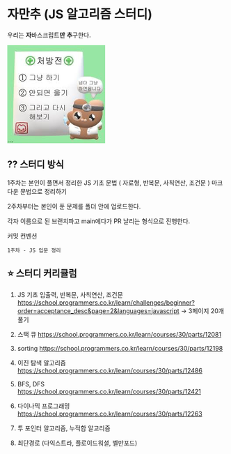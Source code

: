 # 자만추 (JS 알고리즘 스터디)

우리는 <b>자</b>바스크립트<b>만</b> <b>추</b>구한다.

![alt text](./thumbnail.png)

## ⁇ 스터디 방식

1주차는 본인이 풀면서 정리한 JS 기초 문법 ( 자료형, 반복문, 사칙연산, 조건문 ) 마크다운 문법으로 정리하기

2주차부터는 본인이 푼 문제를 폴더 안에 업로드한다.

각자 이름으로 된 브랜치파고 main에다가 PR 날리는 형식으로 진행한다.

커밋 컨벤션 
```
1주차 - JS 입문 정리
```

## ⭐️ 스터디 커리큘럼

1. JS 기초 입출력, 반복문, 사칙연산, 조건문
   https://school.programmers.co.kr/learn/challenges/beginner?order=acceptance_desc&page=2&languages=javascript
   → 3페이지 20개 풀기

2. 스택 큐
   https://school.programmers.co.kr/learn/courses/30/parts/12081
3. sorting
   https://school.programmers.co.kr/learn/courses/30/parts/12198
4. 이진 탐색 알고리즘
   https://school.programmers.co.kr/learn/courses/30/parts/12486
5. BFS, DFS
   https://school.programmers.co.kr/learn/courses/30/parts/12421
6. 다이나믹 프로그래밍
   https://school.programmers.co.kr/learn/courses/30/parts/12263
7. 투 포인터 알고리즘, 누적합 알고리즘

8. 최단경로 (다익스트라, 플로이드워셜, 벨만포드)
